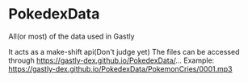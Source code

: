 # PokedexData
All(or most) of the data used in Gastly 


It acts as a make-shift api(Don't judge yet)
The files can be accessed through 
https://gastly-dex.github.io/PokedexData/...
Example:
https://gastly-dex.github.io/PokedexData/PokemonCries/0001.mp3
